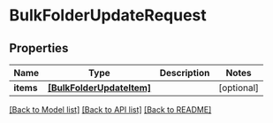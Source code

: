 # BulkFolderUpdateRequest


## Properties
Name | Type | Description | Notes
------------ | ------------- | ------------- | -------------
**items** | [**[BulkFolderUpdateItem]**](BulkFolderUpdateItem.md) |  | [optional] 

[[Back to Model list]](../README.md#documentation-for-models) [[Back to API list]](../README.md#documentation-for-api-endpoints) [[Back to README]](../README.md)


